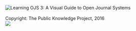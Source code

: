 <p><img src="https://pkp.sfu.ca/wp-content/uploads/2012/10/pkp_logo_vert3.png" style="float:left;"/>Learning OJS 3: A Visual Guide to Open Journal Systems<br /><br />Copyright: The Public Knowledge Project, 2016<br/><img src="https://i.creativecommons.org/l/by/4.0/88x31.png"/></p>